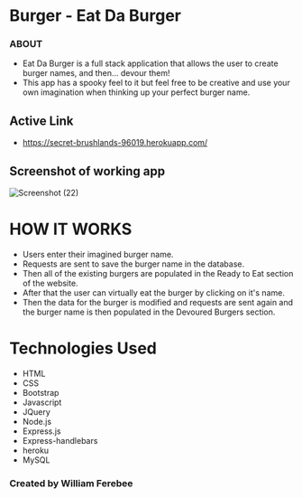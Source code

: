 # Burger - Eat Da Burger

### ABOUT
  * Eat Da Burger is a full stack application that allows the user to create burger names, and then... devour them!
  * This app has a spooky feel to it but feel free to be creative and use your own imagination when thinking up your perfect burger name.

## Active Link

 * https://secret-brushlands-96019.herokuapp.com/
 
 
## Screenshot of working app

![Screenshot (22)](https://user-images.githubusercontent.com/53095806/68724202-d24a5780-0588-11ea-841d-82339880b97e.png)


# HOW IT WORKS
 * Users enter their imagined burger name.
 * Requests are sent to save the burger name in the database.
 * Then all of the existing burgers are populated in the Ready to Eat section of the website.
 * After that the user can virtually eat the burger by clicking on it's name.
 * Then the data for the burger is modified and requests are sent again and the burger name is then populated in the Devoured Burgers section.
 
 # Technologies Used
 
  * HTML
  * CSS
  * Bootstrap
  * Javascript
  * JQuery
  * Node.js
  * Express.js
  * Express-handlebars
  * heroku
  * MySQL
  
  ### Created by William Ferebee
  

